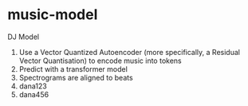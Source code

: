 # music-model
DJ Model
1. Use a Vector Quantized Autoencoder (more specifically, a Residual Vector Quantisation) to encode music into tokens
2. Predict with a transformer model
3. Spectrograms are aligned to beats
4. dana123
5. dana456
